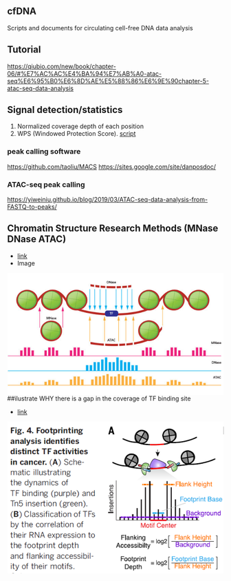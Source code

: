 ## cfDNA
Scripts and documents for circulating cell-free DNA data analysis

## Tutorial
https://qiubio.com/new/book/chapter-06/#%E7%AC%AC%E4%BA%94%E7%AB%A0-atac-seq%E6%95%B0%E6%8D%AE%E5%88%86%E6%9E%90chapter-5-atac-seq-data-analysis

## Signal detection/statistics
1. Normalized coverage depth of each position
2. WPS (Windowed Protection Score). [script](https://github.com/shendurelab/cfDNA/blob/master/extractReadStartsFromBAM2Wig.py)

### peak calling software
https://github.com/taoliu/MACS
https://sites.google.com/site/danposdoc/

### ATAC-seq peak calling
https://yiweiniu.github.io/blog/2019/03/ATAC-seq-data-analysis-from-FASTQ-to-peaks/

## Chromatin Structure Research Methods (MNase DNase ATAC)
* [link](https://www.labome.com/method/Chromatin-Structure-Research-Methods.html)
* Image
<img src="img/chromtain_access.jpg" width = "600" div align=left />

##ilustrate WHY there is a gap in the coverage of TF binding site

* [link](https://www.biostars.org/p/347703/)
<img src="img/TFBS_gap.png" width = "600" div align=left />


